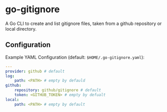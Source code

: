 # go-gitignore

A Go CLI to create and list gitignore files,
taken from a github repository or local directory.

## Configuration

Example YAML Configuration (default: `$HOME/.go-gitignore.yaml`):

```yaml
---
provider: github # default
log:
    path: <PATH> # empty by defauld
github:
    repository: github/gitignore # default
    token: <GITHUB_TOKEN> # empty by defualt
local:
    path: <PATH> # empty by default
```
